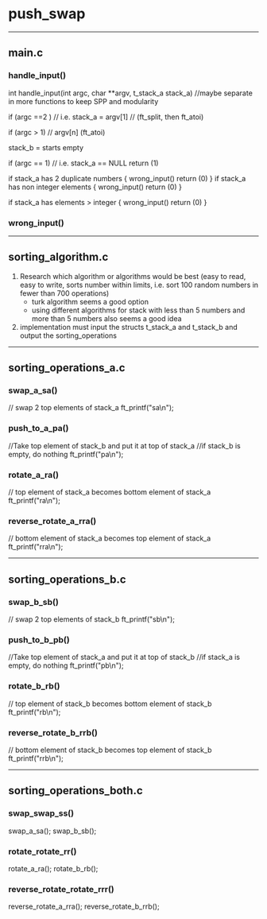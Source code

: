 # push_swap



---

## main.c
### handle_input()
int	handle_input(int argc, char **argv, t_stack_a stack_a) //maybe separate in more functions to keep SPP and modularity

if (argc ==2 ) // i.e. stack_a = argv[1]
	// (ft_split, then ft_atoi)

if (argc > 1)
	// argv[n] (ft_atoi)

stack_b = starts empty

if (argc == 1) // i.e. stack_a == NULL
	return (1)

if stack_a has 2 duplicate numbers
{
	wrong_input()
	return (0)
}
if stack_a has non integer elements
{
	wrong_input()
	return (0)
}

if stack_a has elements > integer
{
	wrong_input()
	return (0)
}

### wrong_input()

---
## sorting_algorithm.c
1. Research which algorithm or algorithms would be best (easy to read, easy to write, sorts number within limits, i.e. sort 100 random numbers in fewer than 700 operations)
	- turk algorithm seems a good option
	- using different algorithms for stack with less than 5 numbers and more than 5 numbers also seems a good idea
2. implementation must input the structs t_stack_a and t_stack_b and output the sorting_operations

---

## sorting_operations_a.c
### swap_a_sa()
// swap 2 top elements of stack_a
ft_printf("sa\n");

### push_to_a_pa()
//Take top element of stack_b and put it at top of stack_a
//if stack_b is empty, do nothing
ft_printf("pa\n");

### rotate_a_ra()
// top element of stack_a becomes bottom element of stack_a
ft_printf("ra\n");

### reverse_rotate_a_rra()
// bottom element of stack_a becomes top element of stack_a
ft_printf("rra\n");

---

## sorting_operations_b.c
### swap_b_sb()
// swap 2 top elements of stack_b
ft_printf("sb\n");

### push_to_b_pb()
//Take top element of stack_a and put it at top of stack_b
//if stack_a is empty, do nothing
ft_printf("pb\n");

### rotate_b_rb()
// top element of stack_b becomes bottom element of stack_b
ft_printf("rb\n");

### reverse_rotate_b_rrb()
// bottom element of stack_b becomes top element of stack_b
ft_printf("rrb\n");

---

## sorting_operations_both.c
### swap_swap_ss()
swap_a_sa();
swap_b_sb();

### rotate_rotate_rr()
rotate_a_ra();
rotate_b_rb();

### reverse_rotate_rotate_rrr()
reverse_rotate_a_rra();
reverse_rotate_b_rrb();
